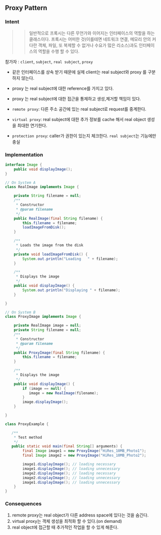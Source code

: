 ## Proxy Pattern

### Intent <br>
>> 일반적으로 프록시는 다른 무언가와 이어지는 인터페이스의 역할을 하는 클래스이다. 프록시는 어떠한 것(이를테면 네트워크 연결, 메모리 안의 커다란 객체,
>> 파일, 또 복제할 수 없거나 수요가 많은 리소스)과도 인터페이스의 역할을 수행 할 수 있다. 

참가자 : ``client``, ``subject``, ``real subject``, ``proxy``

- 같은 인터페이스를 상속 받기 때문에 실제 client는 real subject와 proxy 를 구분하지 않는다.
- proxy 는 real subject에 대한 reference를 가지고 있다.
- proxy 는 real subject에 대한 접근을 통제하고 생성,제거할 책임이 있다.

- ``remote proxy``: 다른 주소 공간에 있는 real subject로 request를 중계한다.
- ``virtual proxy``: real subject에 대한 추가 정보를 cache 해서 real object 생성을 최대한 연기한다.
- ``protection proxy``: caller가 권한이 있는지 체크한다. ``real subject``는 기능에만 충실

### Implementation <br>
```java
interface Image {
    public void displayImage();
}

// On System A
class RealImage implements Image {

    private String filename = null;
    /**
     * Constructor
     * @param filename
     */
    public RealImage(final String filename) {
        this.filename = filename;
        loadImageFromDisk();
    }

    /**
     * Loads the image from the disk
     */
    private void loadImageFromDisk() {
        System.out.println("Loading   " + filename);
    }

    /**
     * Displays the image
     */
    public void displayImage() {
        System.out.println("Displaying " + filename);
    }

}

// On System B
class ProxyImage implements Image {

    private RealImage image = null;
    private String filename = null;
    /**
     * Constructor
     * @param filename
     */
    public ProxyImage(final String filename) {
        this.filename = filename;
    }

    /**
     * Displays the image
     */
    public void displayImage() {
        if (image == null) {
           image = new RealImage(filename);
        }
        image.displayImage();
    }

}

class ProxyExample {

   /**
    * Test method
    */
   public static void main(final String[] arguments) {
        final Image image1 = new ProxyImage("HiRes_10MB_Photo1");
        final Image image2 = new ProxyImage("HiRes_10MB_Photo2");

        image1.displayImage(); // loading necessary
        image1.displayImage(); // loading unnecessary
        image2.displayImage(); // loading necessary
        image2.displayImage(); // loading unnecessary
        image1.displayImage(); // loading unnecessary
    }
}
```
### Consequences <br>
1. remote proxy는 real object가 다른 address space에 있다는 것을 숨긴다.
2. virtual proxy는 객체 생성을 최적화 할 수 있다.(on demand)
3. real object에 접근할 때 추가적인 작업을 할 수 있게 해준다.